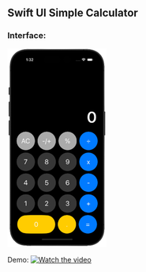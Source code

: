 ## Swift UI Simple Calculator
### Interface:
<img src="calculator.png" alt="Interface" height="400"/>

Demo:
[![Watch the video](![calculator-1024](https://github.com/bISHAL-2001/SWIFT_UI-Calculator/assets/81809899/6073fad3-09b9-4d1e-9fd9-d580d4e6bdae)
)](https://github.com/bISHAL-2001/SWIFT_UI-Calculator/assets/81809899/eb000ded-2c58-480d-a419-4b331c8bd134)




